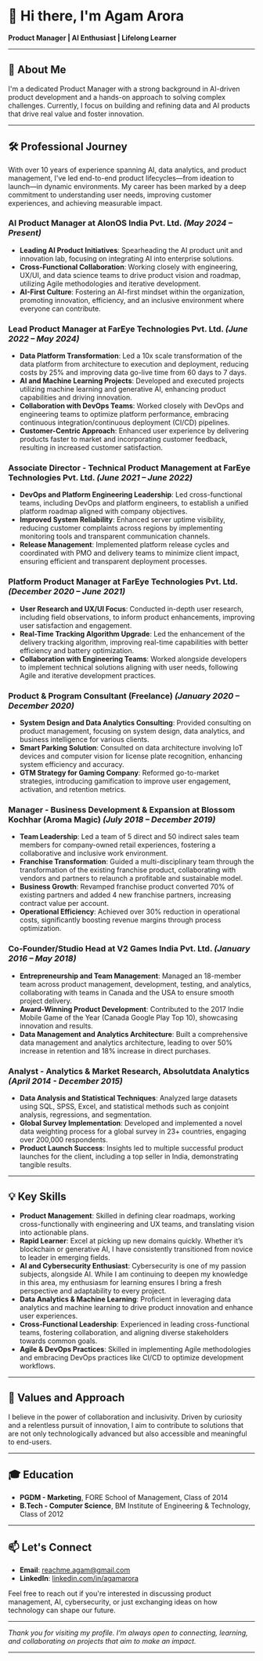 # 👋 Hi there, I'm Agam Arora

**Product Manager | AI Enthusiast | Lifelong Learner**

---

## 🚀 About Me

I'm a dedicated Product Manager with a strong background in AI-driven product development and a hands-on approach to solving complex challenges. Currently, I focus on building and refining data and AI products that drive real value and foster innovation.

---

## 🛠 Professional Journey

With over 10 years of experience spanning AI, data analytics, and product management, I've led end-to-end product lifecycles—from ideation to launch—in dynamic environments. My career has been marked by a deep commitment to understanding user needs, improving customer experiences, and achieving measurable impact.

### **AI Product Manager at AIonOS India Pvt. Ltd.** *(May 2024 – Present)*

- **Leading AI Product Initiatives**: Spearheading the AI product unit and innovation lab, focusing on integrating AI into enterprise solutions.
- **Cross-Functional Collaboration**: Working closely with engineering, UX/UI, and data science teams to drive product vision and roadmap, utilizing Agile methodologies and iterative development.
- **AI-First Culture**: Fostering an AI-first mindset within the organization, promoting innovation, efficiency, and an inclusive environment where everyone can contribute.

### **Lead Product Manager at FarEye Technologies Pvt. Ltd.** *(June 2022 – May 2024)*

- **Data Platform Transformation**: Led a 10x scale transformation of the data platform from architecture to execution and deployment, reducing costs by 25% and improving data go-live time from 60 days to 7 days.
- **AI and Machine Learning Projects**: Developed and executed projects utilizing machine learning and generative AI, enhancing product capabilities and driving innovation.
- **Collaboration with DevOps Teams**: Worked closely with DevOps and engineering teams to optimize platform performance, embracing continuous integration/continuous deployment (CI/CD) pipelines.
- **Customer-Centric Approach**: Enhanced user experience by delivering products faster to market and incorporating customer feedback, resulting in increased customer satisfaction.

### **Associate Director - Technical Product Management at FarEye Technologies Pvt. Ltd.** *(June 2021 – June 2022)*

- **DevOps and Platform Engineering Leadership**: Led cross-functional teams, including DevOps and platform engineers, to establish a unified platform roadmap aligned with company objectives.
- **Improved System Reliability**: Enhanced server uptime visibility, reducing customer complaints across regions by implementing monitoring tools and transparent communication channels.
- **Release Management**: Implemented platform release cycles and coordinated with PMO and delivery teams to minimize client impact, ensuring efficient and transparent deployment processes.

### **Platform Product Manager at FarEye Technologies Pvt. Ltd.** *(December 2020 – June 2021)*

- **User Research and UX/UI Focus**: Conducted in-depth user research, including field observations, to inform product enhancements, improving user satisfaction and engagement.
- **Real-Time Tracking Algorithm Upgrade**: Led the enhancement of the delivery tracking algorithm, improving real-time capabilities with better efficiency and battery optimization.
- **Collaboration with Engineering Teams**: Worked alongside developers to implement technical solutions aligning with user needs, following Agile and iterative development practices.

### **Product & Program Consultant (Freelance)** *(January 2020 – December 2020)*

- **System Design and Data Analytics Consulting**: Provided consulting on product management, focusing on system design, data analytics, and business intelligence for various clients.
- **Smart Parking Solution**: Consulted on data architecture involving IoT devices and computer vision for license plate recognition, enhancing system efficiency and accuracy.
- **GTM Strategy for Gaming Company**: Reformed go-to-market strategies, introducing gamification to improve user engagement, activation, and retention metrics.

### **Manager - Business Development & Expansion at Blossom Kochhar (Aroma Magic)** *(July 2018 – December 2019)*

- **Team Leadership**: Led a team of 5 direct and 50 indirect sales team members for company-owned retail experiences, fostering a collaborative and inclusive work environment.
- **Franchise Transformation**: Guided a multi-disciplinary team through the transformation of the existing franchise product, collaborating with vendors and partners to relaunch a profitable and sustainable model.
- **Business Growth**: Revamped franchise product converted 70% of existing partners and added 4 new franchise partners, increasing contract value per account.
- **Operational Efficiency**: Achieved over 30% reduction in operational costs, significantly boosting revenue margins through process optimization.

### **Co-Founder/Studio Head at V2 Games India Pvt. Ltd.** *(January 2016 – May 2018)*

- **Entrepreneurship and Team Management**: Managed an 18-member team across product management, development, testing, and analytics, collaborating with teams in Canada and the USA to ensure smooth project delivery.
- **Award-Winning Product Development**: Contributed to the 2017 Indie Mobile Game of the Year (Canada Google Play Top 10), showcasing innovation and results.
- **Data Management and Analytics Architecture**: Built a comprehensive data management and analytics architecture, leading to over 50% increase in retention and 18% increase in direct purchases.


### **Analyst - Analytics & Market Research, Absolutdata Analytics** *(April 2014 - December 2015)*

- **Data Analysis and Statistical Techniques**: Analyzed large datasets using SQL, SPSS, Excel, and statistical methods such as conjoint analysis, regressions, and segmentation.
- **Global Survey Implementation**: Developed and implemented a novel data weighting process for a global survey in 23+ countries, engaging over 200,000 respondents.
- **Product Launch Success**: Insights led to multiple successful product launches for the client, including a top seller in India, demonstrating tangible results.

---

## 💡 Key Skills

- **Product Management**: Skilled in defining clear roadmaps, working cross-functionally with engineering and UX teams, and translating vision into actionable plans.
- **Rapid Learner**: Excel at picking up new domains quickly. Whether it’s blockchain or generative AI, I have consistently transitioned from novice to leader in emerging fields.
- **AI and Cybersecurity Enthusiast**: Cybersecurity is one of my passion subjects, alongside AI. While I am continuing to deepen my knowledge in this area, my enthusiasm for learning ensures I bring a fresh perspective and adaptability to every project.
- **Data Analytics & Machine Learning**: Proficient in leveraging data analytics and machine learning to drive product innovation and enhance user experiences.
- **Cross-Functional Leadership**: Experienced in leading cross-functional teams, fostering collaboration, and aligning diverse stakeholders towards common goals.
- **Agile & DevOps Practices**: Skilled in implementing Agile methodologies and embracing DevOps practices like CI/CD to optimize development workflows.

---

## 🎯 Values and Approach

I believe in the power of collaboration and inclusivity. Driven by curiosity and a relentless pursuit of innovation, I aim to contribute to solutions that are not only technologically advanced but also accessible and meaningful to end-users. 

---

## 🎓 Education

- **PGDM - Marketing**, FORE School of Management, Class of 2014
- **B.Tech - Computer Science**, BM Institute of Engineering & Technology, Class of 2012

---

## 📫 Let's Connect

- **Email**: [reachme.agam@gmail.com](mailto:agam.arora11@gmail.com)
- **LinkedIn**: [linkedin.com/in/agamarora](https://www.linkedin.com/in/agamarora)

Feel free to reach out if you're interested in discussing product management, AI, cybersecurity, or just exchanging ideas on how technology can shape our future.

---

*Thank you for visiting my profile. I’m always open to connecting, learning, and collaborating on projects that aim to make an impact.*

---
